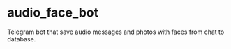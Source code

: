 # audio_face_bot
Telegram bot that save audio messages and photos with faces from chat to database.
